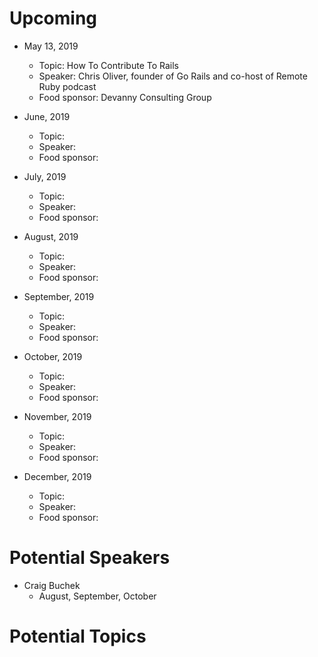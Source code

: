 # Upcoming

* May 13, 2019
    * Topic: How To Contribute To Rails
    * Speaker: Chris Oliver, founder of Go Rails and co-host of Remote Ruby podcast
    * Food sponsor: Devanny Consulting Group

* June, 2019
    * Topic: 
    * Speaker: 
    * Food sponsor: 

* July, 2019
    * Topic: 
    * Speaker: 
    * Food sponsor: 

* August, 2019
    * Topic: 
    * Speaker: 
    * Food sponsor: 

* September, 2019
    * Topic: 
    * Speaker: 
    * Food sponsor: 

* October, 2019
    * Topic: 
    * Speaker: 
    * Food sponsor: 


* November, 2019
    * Topic: 
    * Speaker: 
    * Food sponsor: 

* December, 2019
    * Topic: 
    * Speaker: 
    * Food sponsor: 


# Potential Speakers

* Craig Buchek
    * August, September, October


# Potential Topics
